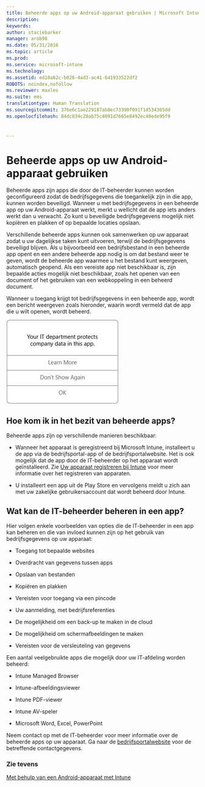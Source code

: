 ```yaml
---
title: Beheerde apps op uw Android-apparaat gebruiken | Microsoft Intune
description: 
keywords: 
author: staciebarker
manager: arob98
ms.date: 05/31/2016
ms.topic: article
ms.prod: 
ms.service: microsoft-intune
ms.technology: 
ms.assetid: ed10a62c-b026-4ad3-ac41-641933522df2
ROBOTS: noindex,nofollow
ms.reviewer: maxles
ms.suite: ems
translationtype: Human Translation
ms.sourcegitcommit: 376e6c1ae229187ab8ec73390f091f1d534365dd
ms.openlocfilehash: 84dc834c28ab75c4091d7665e8492ec40ede95f9


---
```



# Beheerde apps op uw Android-apparaat gebruiken

Beheerde apps zijn apps die door de IT-beheerder kunnen worden geconfigureerd zodat de bedrijfsgegevens die toegankelijk zijn in die app, kunnen worden beveiligd. Wanneer u met bedrijfsgegevens in een beheerde app op uw Android-apparaat werkt, merkt u wellicht dat de app iets anders werkt dan u verwacht. Zo kunt u beveiligde bedrijfsgegevens mogelijk niet kopiëren en plakken of op bepaalde locaties opslaan.

Verschillende beheerde apps kunnen ook samenwerken op uw apparaat zodat u uw dagelijkse taken kunt uitvoeren, terwijl de bedrijfsgegevens beveiligd blijven. Als u bijvoorbeeld een bedrijfsbestand in een beheerde app opent en een andere beheerde app nodig is om dat bestand weer te geven, wordt de beheerde app waarmee u het bestand kunt weergeven, automatisch geopend. Als een vereiste app niet beschikbaar is, zijn bepaalde acties mogelijk niet beschikbaar, zoals het openen van een document of het gebruiken van een webkoppeling in een beheerd document.

Wanneer u toegang krijgt tot bedrijfsgegevens in een beheerde app, wordt een bericht weergeven zoals hieronder, waarin wordt vermeld dat de app die u wilt openen, wordt beheerd.

![openen-beheerde-apps-bericht](./media/managed-apps-message.png)

## Hoe kom ik in het bezit van beheerde apps?
Beheerde apps zijn op verschillende manieren beschikbaar:

-   Wanneer het apparaat is geregistreerd bij Microsoft Intune, installeert u de app via de bedrijfsportal-app of de bedrijfsportalwebsite. Het is ook mogelijk dat de app door de IT-beheerder op het apparaat wordt geïnstalleerd. Zie [Uw apparaat registreren bij Intune](enroll-your-device-in-Intune-android.md) voor meer informatie over het registreren van apparaten.

-   U installeert een app uit de Play Store en vervolgens meldt u zich aan met uw zakelijke gebruikersaccount dat wordt beheerd door Intune.

## Wat kan de IT-beheerder beheren in een app?
Hier volgen enkele voorbeelden van opties die de IT-beheerder in een app kan beheren en die van invloed kunnen zijn op het gebruik van bedrijfsgegevens op uw apparaat:

-   Toegang tot bepaalde websites

-   Overdracht van gegevens tussen apps

-   Opslaan van bestanden

-   Kopiëren en plakken

-   Vereisten voor toegang via een pincode

-   Uw aanmelding, met bedrijfsreferenties

-   De mogelijkheid om een back-up te maken in de cloud

-   De mogelijkheid om schermafbeeldingen te maken

-   Vereisten voor de versleuteling van gegevens

Een aantal veelgebruikte apps die mogelijk door uw IT-afdeling worden beheerd:

-   Intune Managed Browser

-   Intune-afbeeldingsviewer

-   Intune PDF-viewer

-   Intune AV-speler

-   Microsoft Word, Excel, PowerPoint

Neem contact op met de IT-beheerder voor meer informatie over de beheerde apps op uw apparaat. Ga naar de [bedrijfsportalwebsite](http://portal.manage.microsoft.com) voor de betreffende contactgegevens.


### Zie tevens
[Met behulp van een Android-apparaat met Intune](using-your-android-device-with-intune.md)


<!--HONumber=Jul16_HO3-->


